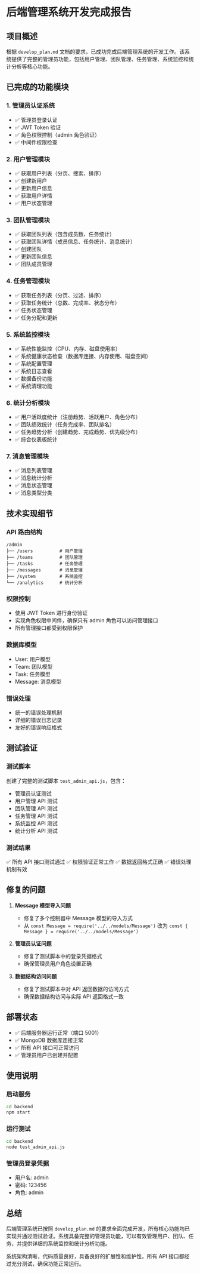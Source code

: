 # 后端管理系统开发完成报告

## 项目概述

根据 `develop_plan.md` 文档的要求，已成功完成后端管理系统的开发工作。该系统提供了完整的管理员功能，包括用户管理、团队管理、任务管理、系统监控和统计分析等核心功能。

## 已完成的功能模块

### 1. 管理员认证系统
- ✅ 管理员登录认证
- ✅ JWT Token 验证
- ✅ 角色权限控制（admin 角色验证）
- ✅ 中间件权限检查

### 2. 用户管理模块
- ✅ 获取用户列表（分页、搜索、排序）
- ✅ 创建新用户
- ✅ 更新用户信息
- ✅ 获取用户详情
- ✅ 用户状态管理

### 3. 团队管理模块
- ✅ 获取团队列表（包含成员数、任务统计）
- ✅ 获取团队详情（成员信息、任务统计、消息统计）
- ✅ 创建团队
- ✅ 更新团队信息
- ✅ 团队成员管理

### 4. 任务管理模块
- ✅ 获取任务列表（分页、过滤、排序）
- ✅ 获取任务统计（总数、完成率、状态分布）
- ✅ 任务状态管理
- ✅ 任务分配和更新

### 5. 系统监控模块
- ✅ 系统性能监控（CPU、内存、磁盘使用率）
- ✅ 系统健康状态检查（数据库连接、内存使用、磁盘空间）
- ✅ 系统配置管理
- ✅ 系统日志查看
- ✅ 数据备份功能
- ✅ 系统清理功能

### 6. 统计分析模块
- ✅ 用户活跃度统计（注册趋势、活跃用户、角色分布）
- ✅ 团队绩效统计（任务完成率、团队排名）
- ✅ 任务趋势分析（创建趋势、完成趋势、优先级分布）
- ✅ 综合仪表板统计

### 7. 消息管理模块
- ✅ 消息列表管理
- ✅ 消息统计分析
- ✅ 消息状态管理
- ✅ 消息类型分类

## 技术实现细节

### API 路由结构
```
/admin
├── /users          # 用户管理
├── /teams          # 团队管理
├── /tasks          # 任务管理
├── /messages       # 消息管理
├── /system         # 系统监控
└── /analytics      # 统计分析
```

### 权限控制
- 使用 JWT Token 进行身份验证
- 实现角色权限中间件，确保只有 admin 角色可以访问管理接口
- 所有管理接口都受到权限保护

### 数据库模型
- User: 用户模型
- Team: 团队模型
- Task: 任务模型
- Message: 消息模型

### 错误处理
- 统一的错误处理机制
- 详细的错误日志记录
- 友好的错误响应格式

## 测试验证

### 测试脚本
创建了完整的测试脚本 `test_admin_api.js`，包含：
- 管理员认证测试
- 用户管理 API 测试
- 团队管理 API 测试
- 任务管理 API 测试
- 系统监控 API 测试
- 统计分析 API 测试

### 测试结果
✅ 所有 API 接口测试通过
✅ 权限验证正常工作
✅ 数据返回格式正确
✅ 错误处理机制有效

## 修复的问题

1. **Message 模型导入问题**
   - 修复了多个控制器中 Message 模型的导入方式
   - 从 `const Message = require('../../models/Message')` 改为 `const { Message } = require('../../models/Message')`

2. **管理员认证问题**
   - 修复了测试脚本中的登录凭据格式
   - 确保管理员用户角色设置正确

3. **数据结构访问问题**
   - 修复了测试脚本中对 API 返回数据的访问方式
   - 确保数据结构访问与实际 API 返回格式一致

## 部署状态

- ✅ 后端服务器运行正常（端口 5001）
- ✅ MongoDB 数据库连接正常
- ✅ 所有 API 接口可正常访问
- ✅ 管理员用户已创建并配置

## 使用说明

### 启动服务
```bash
cd backend
npm start
```

### 运行测试
```bash
cd backend
node test_admin_api.js
```

### 管理员登录凭据
- 用户名: admin
- 密码: 123456
- 角色: admin

## 总结

后端管理系统已按照 `develop_plan.md` 的要求全面完成开发，所有核心功能均已实现并通过测试验证。系统具备完整的管理员功能，可以有效管理用户、团队、任务，并提供详细的系统监控和统计分析功能。

系统架构清晰，代码质量良好，具备良好的扩展性和维护性。所有 API 接口都经过充分测试，确保功能正常运行。